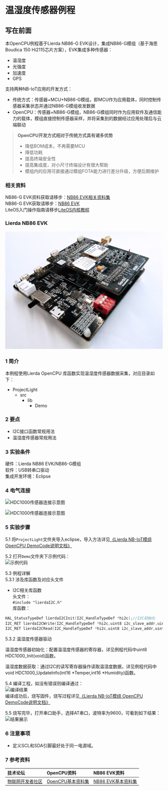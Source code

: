 # 温湿度传感器例程
## 写在前面
本OpenCPU例程基于Lierda NB86-G EVK设计，集成NB86-G模组（基于海思Boudica 150 Hi2115芯片方案），EVK集成多种传感器：
- 温湿度
- 光强度
- 加速度
- GPS

支持两种NB-IoT应用的开发方式：
- 传统方式：传感器+MCU+NB86-G模组，即MCU作为应用载体，同时控制传感器采集状态并通过NB86-G模组收发数据
- OpenCPU：传感器+NB86-G模组，NB86-G模组同时作为应用软件及通信能力的载体，模组直接控制传感器采样，并将采集到的数据经过应用处理后与云端联动
> **OpenCPU开发方式相对于传统方式具有诸多优势**
> - 降低BOM成本，不再需要MCU
> - 降低功耗
> - 提高终端安全性
> - 提高集成度，对小尺寸终端设计有很大帮助
> - 模组内的应用可直接通过模组FOTA能力进行差分升级，方便后期维护
### 相关资料
NB86-G EVK资料获取请移步：[NB86 EVK相关资料集](http://bbs.lierda.com/forum.php?mod=viewthread&tid=86&page=1&extra=&_dsign=91f69885)  
NB86-G EVK获取请移步：[NB86 EVK](https://item.taobao.com/item.htm?spm=a1z10.5-c.w4002-21080581561.13.565878241Htgvt&id=578262725191)<br>
LiteOS入门操作指南请移步[LiteOS内核教程](https://liteos.github.io/tutorials/kernel/)
### Lierda NB86 EVK
 ![NB86EVK](../../Picture/NB86EVK黑色.png)  
### 1 简介

本例程使用Lierda OpenCPU 库函数实现温湿度传感器数据采集，对应目录如下：

- ProjectLight
  - src
    - lib
      - Demo

### 2 要点

- I2C接口函数常规用法
- 温湿度传感器常规用法

### 3 实验条件

硬件：Lierda NB86 EVK/NB86-G模组  
软件：USB转串口驱动  
集成开发环境：Eclipse  

### 4 电气连接
![HDC1000传感器连接示意图](../../Picture/HDC1000电气连接1.png)

![HDC1000传感器连接示意图](../../Picture/HDC1000电气连接2.png)
### 5 实验步骤
5.1 将`ProjectLight`文件夹导入eclipse，导入方法详见[《Lierda NB-IoT模组 OpenCPU DemoCode说明文档》
](https://github.com/lierda-nb-iot-team/Lierda_OpenCPU_SDK)

5.2 打开`Demo`文件夹下示例代码：  
![示例代码](../../Picture/光感示例代码1.png)

5.3 例程详解  
5.3.1 涉及库函数及对应头文件  
- I2C相关库函数  
头文件：  
`#include "lierdaI2C.h"`  
库函数：  
``` cpp  
HAL_StatusTypeDef lierdaI2CInit(I2C_HandleTypeDef *hi2c);//I2C初始化  
I2C_RET lierdaI2CWrite(I2C_HandleTypeDef *hi2c,uint8 i2c_slave_addr,uint8 *data,uint8 data_len);//I2C写数据函数  
I2C_RET lierdaI2CRead(I2C_HandleTypeDef *hi2c,uint8 i2c_slave_addr,uint8 *data, uint8 data_len);//I2C读取数据函数  
```
5.3.2 温湿度传感器驱动

温湿度传感器初始化：配置温湿度传感器的寄存器，详见例程代码中uint8 HDC1000_Init(void)函数。

温湿度数据获取：通过I2C的读写寄存器操作读取温湿度数据，详见例程代码中void HDC1000_UpdateInfo(int16 *Temper,int16 *Humidity)函数。


5.4  编译工程，如没有错误则编译通过：  
![编译结果](../../Picture/编译结果.jpg)  
编译成功后，烧写固件，烧写过程详见[《Lierda NB-IoT模组 OpenCPU DemoCode说明文档》
](https://github.com/lierda-nb-iot-team/Lierda_OpenCPU_SDK)

5.5 烧写完毕，打开串口助手，选择AT串口，波特率为9600，可看到如下结果：  
![结果展示](../../Picture/HDC1000结果.png)

### 6 注意事项

- 定义SCL和SDA引脚最好处于同一电源域。


### 7 参考资料

| 技术论坛 | OpenCPU资料 | NB86 EVK资料
| :----------- | :----------- | :----------- |
| [物联网开发者社区](http://bbs.lierda.com) |  [OpenCPU基本资料集](https://github.com/lierda-nb-iot-team/Lierda_OpenCPU_SDK) |  [NB86 EVK基本资料集](https://github.com/lierda-nb-iot-team/Lierda_NB86_EVK) |
